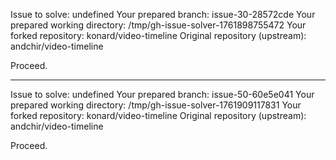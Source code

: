 Issue to solve: undefined
Your prepared branch: issue-30-28572cde
Your prepared working directory: /tmp/gh-issue-solver-1761898755472
Your forked repository: konard/video-timeline
Original repository (upstream): andchir/video-timeline

Proceed.

---

Issue to solve: undefined
Your prepared branch: issue-50-60e5e041
Your prepared working directory: /tmp/gh-issue-solver-1761909117831
Your forked repository: konard/video-timeline
Original repository (upstream): andchir/video-timeline

Proceed.
